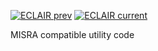 [![ECLAIR prev](https://eclairit.com:3787/fs/home/github/public/BUGSENG/IMUtility/last/prev/PROJECT.ecdf/badge.svg)](https://eclairit.com:3787/fs/home/github/public/BUGSENG/IMUtility/last/prev/PROJECT.ecd)
[![ECLAIR current](https://eclairit.com:3787/fs/home/github/public/BUGSENG/IMUtility/last/PROJECT.ecdf/badge.svg)](https://eclairit.com:3787/fs/home/github/public/BUGSENG/IMUtility/last/PROJECT.ecd)

MISRA compatible utility code
